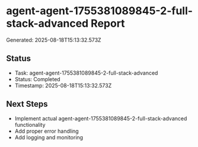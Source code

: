 # agent-agent-1755381089845-2-full-stack-advanced Report

Generated: 2025-08-18T15:13:32.573Z

## Status
- Task: agent-agent-1755381089845-2-full-stack-advanced
- Status: Completed
- Timestamp: 2025-08-18T15:13:32.573Z

## Next Steps
- Implement actual agent-agent-1755381089845-2-full-stack-advanced functionality
- Add proper error handling
- Add logging and monitoring
